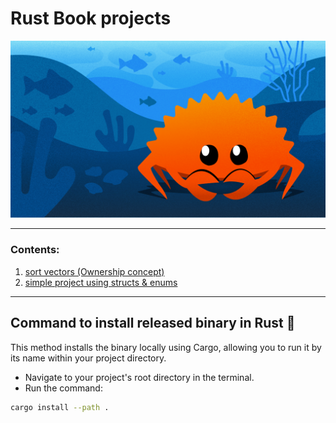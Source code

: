# Rust Book projects

![rust crab](./assets/rust_crab.png)

---

### Contents:

1. [sort vectors (Ownership concept)](./project_01_sort_vectors_ownership)
2. [simple project using structs & enums](./project_02_struct_and_enums)

---

## Command to install released binary in Rust 🦀

This method installs the binary locally using Cargo, allowing you to run it by its name within your project directory.

- Navigate to your project's root directory in the terminal.
- Run the command:

```bash
cargo install --path .
```
